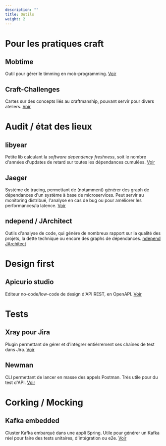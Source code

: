```yaml
---
description: ""
title: Outils
weight: 2
---
```


# Pour les pratiques craft
## Mobtime
Outil pour gérer le timming en mob-programming. [Voir](https://mobti.me/)

## Craft-Challenges
Cartes sur des concepts liés au craftmanship, pouvant servir pour divers ateliers. [Voir](https://agilepartner.github.io/craft-challenges/)


# Audit / état des lieux
## libyear
Petite lib calculant la *software dependency freshness*, soit le nombre d'années d'updates de retard sur toutes les dépendances cumulées. [Voir](https://libyear.com)

## Jaeger
Système de tracing, permettant de (notamment) générer des graph de dépendances d'un système à base de microservices. Peut servir au monitoring distribué, l'analyse en cas de bug ou pour améliorer les performances/la latence. [Voir](https://www.jaegertracing.io/)

## ndepend / JArchitect
Outils d'analyse de code, qui génére de nombreux rapport sur la qualité des projets, la dette technique ou encore des graphs de dépendances. [ndepend](https://www.ndepend.com/) [JArchitect](https://www.jarchitect.com/)


# Design first
## Apicurio studio
Editeur no-code/low-code de design d'API REST, en OpenAPI. [Voir](https://www.apicur.io/studio/)


# Tests
## Xray pour Jira
Plugin permettant de gérer et d'intégrer entiérrement ses chaînes de test dans Jira. [Voir](https://marketplace.atlassian.com/apps/1211769/xray-test-management-for-jira)

## Newman
CLI permettant de lancer en masse des appels Postman. Très utile pour du test d'API. [Voir](https://learning.postman.com/docs/running-collections/using-newman-cli/command-line-integration-with-newman/)


# Corking / Mocking
## Kafka embedded
Cluster Kafka embarqué dans une appli Spring. Utile pour générer un Kafka réel pour faire des tests unitaires, d'intégration ou e2e. [Voir](https://github.com/leadware/kafka-embedded)